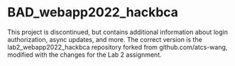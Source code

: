 # BAD_webapp2022_hackbca
This project is discontinued, but contains additional information about login authorization, async updates, and more. 
The correct version is the lab2_webapp2022_hackbca repository forked from github.com/atcs-wang, modified with the changes for the Lab 2 assignment.
